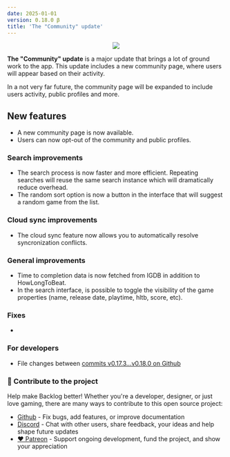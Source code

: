 ```yaml
---
date: 2025-01-01
version: 0.18.0 β
title: 'The "Community" update'
---
```


<div style="text-align: center;">
  <img src="/img/changelog/v0.18.png">
</div>

**The "Community" update** is a major update that brings a lot of ground work to the app. This update includes a new community page, where users will appear based on their activity.

In a not very far future, the community page will be expanded to include users activity, public profiles and more.

## New features
- A new community page is now available.
- Users can now opt-out of the community and public profiles.

### Search improvements
- The search process is now faster and more efficient. Repeating searches will reuse the same search instance which will dramatically reduce overhead.
- The random sort option is now a button in the interface that will suggest a random game from the list.

### Cloud sync improvements
- The cloud sync feature now allows you to automatically resolve syncronization conflicts.

### General improvements
- Time to completion data is now fetched from IGDB in addition to HowLongToBeat.
- In the search interface, is possible to toggle the visibility of the game properties (name, release date, playtime, hltb, score, etc).

### Fixes
-

### For developers
- File changes between [commits v0.17.3...v0.18.0 on Github](https://github.com/gsabater/backlog.rip/compare/v0.16.4...v0.17.3)

### 🤝 Contribute to the project

Help make Backlog better! Whether you're a developer, designer, or just love gaming, there are many ways to contribute to this open source project:

- [Github](https://github.com/gsabater/backlog.rip) - Fix bugs, add features, or improve documentation
- [Discord](https://discord.gg/F2sPE5B) - Chat with other users, share feedback, your ideas and help shape future updates
- [❤️ Patreon](https://www.patreon.com/backlogrip) - Support ongoing development, fund the project, and show your appreciation
